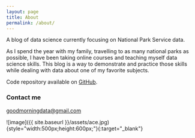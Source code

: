 ```yaml
---
layout: page
title: About
permalink: /about/
---
```


A blog of data science currently focusing on National Park Service data.

As I spend the year with my family, travelling to as many national parks as possible, I have been taking online courses and teaching myself data science skills. This blog is a way to demonstrate and practice those skills while dealing with data about one of my favorite subjects.

Code repository available on [GitHub](https://github.com/goodmorningdata/nps).

### Contact me

[goodmorningdata@gmail.com](mailto:goodmorningdata@gmail.com)

![image]({{ site.baseurl }}/assets/ace.jpg){style="width:500px;height:600px;"}{:target="_blank"}
